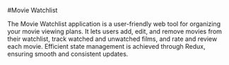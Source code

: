#Movie Watchlist 

The Movie Watchlist application is a user-friendly web tool for organizing your movie viewing plans. It lets users add, edit, and remove movies from their watchlist, track watched and unwatched films, and rate and review each movie. Efficient state management is achieved through Redux, ensuring smooth and consistent updates.
